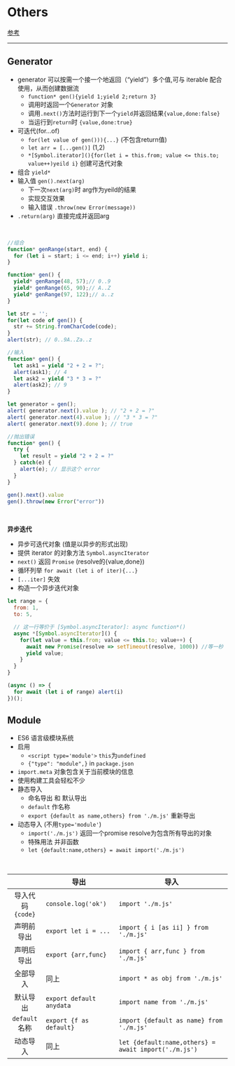 # Others

[参考](https://zh.javascript.info/)

---

## Generator

- generator 可以按需一个接一个地返回（“yield”）多个值,可与 iterable 配合使用，从而创建数据流
  - `function* gen(){yield 1;yield 2;return 3}`
  - 调用时返回一个`Generator` 对象
  - 调用`.next()`方法时运行到下一个`yield`并返回结果`{value,done:false}`
  - 当运行到`return`时 `{value,done:true}`
- 可迭代(for...of)
  - `for(let value of gen())){...}` (不包含return值)
  - `let arr = [...gen()]` (1,2)
  - `*[Symbol.iterator](){for(let i = this.from; value <= this.to; value++)yeild i}` 创建可迭代对象
- 组合 `yield*`
- 输入值 `gen().next(arg)` 
  - 下一次`next(arg)`时 arg作为yeild的结果
  - 实现交互效果
  - 输入错误 `.throw(new Error(message))`
- `.return(arg)` 直接完成并返回arg

<br>

```js
//组合
function* genRange(start, end) {
  for (let i = start; i <= end; i++) yield i;
}

function* gen() {
  yield* genRange(48, 57);// 0..9
  yield* genRange(65, 90);// A..Z
  yield* genRange(97, 122);// a..z
}

let str = '';
for(let code of gen()) {
  str += String.fromCharCode(code);
}
alert(str); // 0..9A..Za..z
```

```js
//输入
function* gen() {
  let ask1 = yield "2 + 2 = ?";
  alert(ask1); // 4
  let ask2 = yield "3 * 3 = ?"
  alert(ask2); // 9
}

let generator = gen();
alert( generator.next().value ); // "2 + 2 = ?"
alert( generator.next(4).value ); // "3 * 3 = ?"
alert( generator.next(9).done ); // true
```

```js
//抛出错误
function* gen() {
  try {
    let result = yield "2 + 2 = ?"
  } catch(e) {
    alert(e); // 显示这个 error
  }
}

gen().next().value
gen().throw(new Error("error"))
```

<br>

**异步迭代**

- 异步可迭代对象 (值是以异步的形式出现)
- 提供 iterator 的对象方法 `Symbol.asyncIterator`
- `next()` 返回 `Promise` (resolve的{value,done})
- 循环列举 `for await (let i of iter){...}`
- `[...iter]` 失效
- 构造一个异步迭代对象

```js
let range = {
  from: 1,
  to: 5,

  // 这一行等价于 [Symbol.asyncIterator]: async function*()
  async *[Symbol.asyncIterator]() {
    for(let value = this.from; value <= this.to; value++) {
      await new Promise(resolve => setTimeout(resolve, 1000)) //等一秒
      yield value;
    }
  }
}

(async () => {
  for await (let i of range) alert(i)
})();
```


## Module

- ES6 语言级模块系统
- 启用
  - `<script type='module'>` `this`为`undefined`
  - `{"type": "module",}` in `package.json`
- `import.meta` 对象包含关于当前模块的信息
- 使用构建工具会轻松不少
- 静态导入
  - 命名导出 和 默认导出
  - `default` 作名称
  - `export {default as name,others} from './m.js'` 重新导出
- 动态导入 (不用`type='module'`)
  - `import('./m.js')` 返回一个promise resolve为包含所有导出的对象
  - 特殊用法 并非函数
  - `let {default:name,others} = await import('./m.js')`

<br>

|  | 导出 | 导入 |
| :---: | --- | --- |
| 导入代码<br>`{code}` | `console.log('ok')` | `import './m.js'` |
| 声明前导出 | `export let i = ...` | `import { i [as ii] } from './m.js'` |
| 声明后导出 | `export {arr,func}` | `import { arr,func } from './m.js'` |
| 全部导入 | 同上 | `import * as obj from './m.js'` |
| 默认导出 | `export default anydata` | `import name from './m.js' ` |
| `default`<br>名称 | `export {f as default}` | `import {default as name} from './m.js' ` |
| 动态导入 | 同上 | `let {default:name,others} = await import('./m.js')` |
